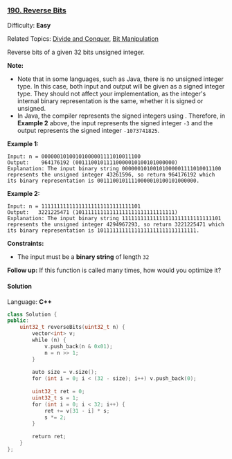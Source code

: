 ### [190\. Reverse Bits](https://leetcode.com/problems/reverse-bits/)

Difficulty: **Easy**

Related Topics: [Divide and Conquer](https://leetcode.com/tag/divide-and-conquer/), [Bit Manipulation](https://leetcode.com/tag/bit-manipulation/)


Reverse bits of a given 32 bits unsigned integer.

**Note:**

*   Note that in some languages, such as Java, there is no unsigned integer type. In this case, both input and output will be given as a signed integer type. They should not affect your implementation, as the integer's internal binary representation is the same, whether it is signed or unsigned.
*   In Java, the compiler represents the signed integers using . Therefore, in **Example 2** above, the input represents the signed integer `-3` and the output represents the signed integer `-1073741825`.

**Example 1:**

```
Input: n = 00000010100101000001111010011100
Output:    964176192 (00111001011110000010100101000000)
Explanation: The input binary string 00000010100101000001111010011100 represents the unsigned integer 43261596, so return 964176192 which its binary representation is 00111001011110000010100101000000.
```

**Example 2:**

```
Input: n = 11111111111111111111111111111101
Output:   3221225471 (10111111111111111111111111111111)
Explanation: The input binary string 11111111111111111111111111111101 represents the unsigned integer 4294967293, so return 3221225471 which its binary representation is 10111111111111111111111111111111.
```

**Constraints:**

*   The input must be a **binary string** of length `32`

**Follow up:** If this function is called many times, how would you optimize it?


#### Solution

Language: **C++**

```c++
class Solution {
public:
    uint32_t reverseBits(uint32_t n) {
        vector<int> v;
        while (n) {
            v.push_back(n & 0x01);
            n = n >> 1;
        }
        
        auto size = v.size();
        for (int i = 0; i < (32 - size); i++) v.push_back(0);
        
        uint32_t ret = 0;
        uint32_t s = 1;
        for (int i = 0; i < 32; i++) {
            ret += v[31 - i] * s;
            s *= 2;
        }
        
        return ret;
    }
};
```